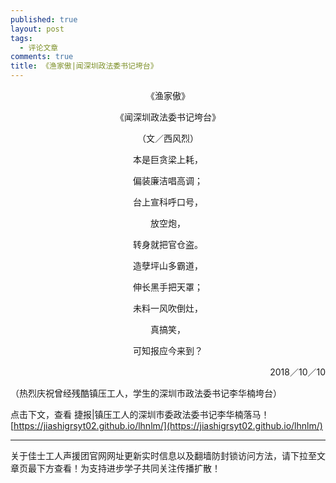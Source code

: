 ```yaml
---
published: true
layout: post
tags:
  - 评论文章
comments: true
title: 《渔家傲|闻深圳政法委书记垮台》
---
```


<p align="center"> 《渔家傲》 </p>
<p align="center">《闻深圳政法委书记垮台》</p>
<p align="center">（文／西风烈）</p>
<p align="center">本是巨贪梁上耗，</p>
<p align="center">偏装廉洁唱高调；</p>
<p align="center">台上宣科呼口号，</p>
<p align="center">放空炮，</p>
<p align="center">转身就把官仓盗。</p>

<p align="center">造孽坪山多霸道，</p>
<p align="center">伸长黑手把天罩；</p>
<p align="center">未料一风吹倒灶，</p>
<p align="center">真搞笑，</p>
<p align="center">可知报应今来到？</p>

<p align="right">2018／10／10</p>

（热烈庆祝曾经残酷镇压工人，学生的深圳市政法委书记李华楠垮台）


点击下文，查看
捷报|镇压工人的深圳市委政法委书记李华楠落马！[https://jiashigrsyt02.github.io/lhnlm/](https://jiashigrsyt02.github.io/lhnlm/)

---
关于佳士工人声援团官网网址更新实时信息以及翻墙防封锁访问方法，请下拉至文章页最下方查看！为支持进步学子共同关注传播扩散！
